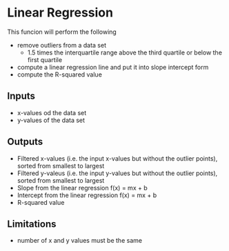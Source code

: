 # Linear Regression #
This funcion will perform the following
* remove outliers from a data set 
  * 1.5 times the interquartile range above the third quartile or below the first quartile
* compute a linear regression line and put it into slope intercept form
* compute the R-squared value
## Inputs ##
* x-values od the data set
* y-values of the data set
## Outputs ##
* Filtered x-values (i.e. the input x-values but without the outlier points), sorted from smallest to largest
* Filtered y-valeus (i.e. the input y-values but without the outlier points), sorted from smallest to largest
* Slope from the linear regression f(x) = mx + b
* Intercept from the linear regression  f(x) = mx + b
* R-squared value
## Limitations ##
* number of x and y values must be the same
